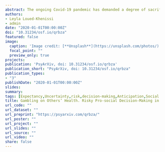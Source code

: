 ```yaml
---
abstract: The ongoing Covid-19 pandemic has demanded a degree of sacrifice from individuals for the sake of the greater good. Individuals have taken costly actions, both volitional and imposed, to reduce harm to strangers. While many studies have examined health decision-making by experts, the study of individual, non-expert decision-making on a stranger’s health has been left to the wayside, as ordinary citizens are usually not tasked with such decisions. The recent pandemic has brought this dilemma to the fore however, as life-saving decisions fell to ordinary citizens in the form of social restrictions, decreased work activity and, ultimately, economic loss. We administered two surveys where we applied models of probabilistic decision-making to investigate health-related choices for oneself, a loved one and a stranger. We found converging evidence that participants were risk-seeking overall, privileging risky treatments that could heal someone over treatments that reduce disease severity with certainty. Nonetheless, risk-seeking decreased with expected disutility of disease, regardless of target. However, distinctions across targets emerged when decisions were conditioned on treatment cost, with participants preferring cheaper options for strangers. Overall our data suggest that 1) individuals apply an expected utility model to quantify disease; 2) risk preferences for others parallel those for the self; and 3) decisions for strangers’ health differ from those of self and loved ones only in terms of their associated cost. These findings provide a descriptive model of individual risky decision-making for self and others, in the case of a novel disease; and inform on the limits of what can be asked of an individual in service to a stranger.
authors:
- Leyla Loued-Khenissi
- admin
date: "2020-01-01T00:00:00Z"
doi: "10.31234/osf.io/qrbza"
featured: false
image: 
  caption: 'Image credit: [**Unsplash**](https://unsplash.com/photos/)'
  focal_point: ""
  preview_only: true
projects: 
publication: 'PsyArXiv, doi: 10.31234/osf.io/qrbza'
publication_short: "PsyArXiv, doi: 10.31234/osf.io/qrbza"
publication_types:
- "3"
publishDate: "2020-01-01T00:00:00Z"
slides: 
summary:
tags: [Expectancy,Uncertainty,risk,decision-making,Anticipation,Social cognition,Self-Other distinction,third party,Social interactions,Reward,economical choice,Feedback,Covid-19]
title: Gambling on Others’ Health. Risky Pro-social Decision-Making in the Era of Covid19
url_code: ""
url_dataset: ""
url_preprint: "https://psyarxiv.com/qrbza/"
url_poster: ""
url_project: ""
url_slides: ""
url_source: ""
url_video: ""
share: false
---
```

